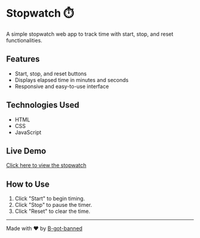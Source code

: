 # Stopwatch ⏱️

A simple stopwatch web app to track time with start, stop, and reset functionalities.

## Features
- Start, stop, and reset buttons
- Displays elapsed time in minutes and seconds
- Responsive and easy-to-use interface

## Technologies Used
- HTML
- CSS
- JavaScript

## Live Demo
[Click here to view the stopwatch](https://b-got-banned.github.io/stopwatch/)

## How to Use
1. Click "Start" to begin timing.
2. Click "Stop" to pause the timer.
3. Click "Reset" to clear the time.

---

Made with ❤️ by [B-got-banned](https://github.com/B-got-banned)
